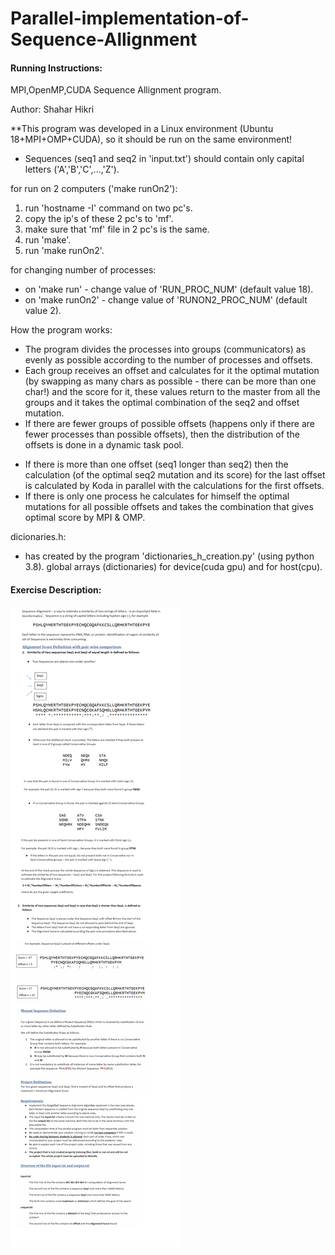 # Parallel-implementation-of-Sequence-Allignment
#### Running Instructions:
MPI,OpenMP,CUDA Sequence Allignment program.

Author: Shahar Hikri

**This program was developed in a Linux environment (Ubuntu 18+MPI+OMP+CUDA), so it should be run on the same environment!
* Sequences (seq1 and seq2 in 'input.txt') should contain only capital letters ('A','B','C',...,'Z').

for run on 2 computers ('make runOn2'):
1. run 'hostname -I' command on two pc's.
2. copy the ip's of these 2 pc's to 'mf'.
3. make sure that 'mf' file in 2 pc's is the same.
4. run 'make'.
5. run 'make runOn2'.

for changing number of processes:
* on 'make run' - change value of 'RUN_PROC_NUM' (default value 18).
* on 'make runOn2' - change value of 'RUNON2_PROC_NUM' (default value 2).

How the program works:
* The program divides the processes into groups (communicators) as evenly as
  possible according to the number of processes and offsets.
* Each group receives an offset and calculates for it the optimal mutation (by swapping as many chars as possible - there can be more than one char!)
  and the score for it, these values ​​return to the master from all the groups and it takes
  the optimal combination of the seq2 and offset mutation.
* If there are fewer groups of possible offsets (happens only if there are fewer processes 
  than possible offsets), then the distribution of the offsets is done in a dynamic task pool.
- If there is more than one offset (seq1 longer than seq2) then the calculation
  (of the optimal seq2 mutation and its score) for the last offset is calculated by Koda in
   parallel with the calculations for the first offsets.
- If there is only one process he calculates for himself the optimal mutations
  for all possible offsets and takes the combination that gives optimal score by MPI & OMP.

dicionaries.h:
* has created by the program 'dictionaries_h_creation.py' (using python 3.8).
global arrays (dictionaries) for device(cuda gpu) and for host(cpu).

#### Exercise Description:
![alt text](/paralel_readme.png?raw=true)

